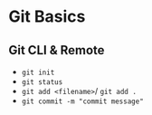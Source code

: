 # Git Basics

## Git CLI & Remote

- `git init`
- `git status`
- `git add <filename>`/ `git add .`
- `git commit -m "commit message"`
